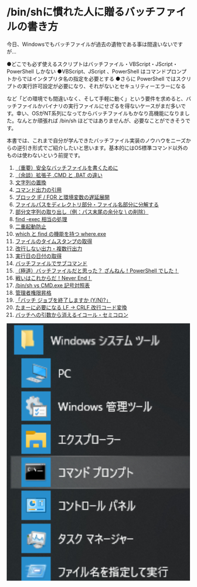 /bin/shに慣れた人に贈るバッチファイルの書き方
==============

今日、Windowsでもバッチファイルが過去の遺物である事は間違いないですが…

●どこでも必ず使えるスクリプトはバッチファイル・VBScript・JScript・PowerShell しかない
●VBScript、JScript 、PowerShell はコマンドプロンプトからではインタプリタ名の指定を必要とする
●さらに PowerShell ではスクリプトの実行許可設定が必要になり、それがないとセキュリティーエラーになる

など「どの環境でも間違いなく、そして手軽に動く」という要件を求めると、バッチファイルかバイナリの実行ファイルにせざるを得ないケースがまだ多いです。幸い、OSがNT系列になってからバッチファイルもかなり高機能になりました。なんとか頑張れば /bin/sh ほどではありませんが、必要なことができそうです。

本書では、これまで自分が学んできたバッチファイル実装のノウハウをニーズからの逆引き形式でご紹介したいと思います。基本的にはOS標準コマンド以外のものは使わないという前提です。

1. [（重要）安全なバッチファイルを書くために](c84cbe23093eee1b5830/0.ce0cbc.md)
2. [（余談）拡張子 .CMD と .BAT の違い](c84cbe23093eee1b5830/1.effa7c.md)
3. [文字列の置換](c84cbe23093eee1b5830/2.3ad07f.md)
4. [コマンド出力の引用](c84cbe23093eee1b5830/3.7c317f.md)
5. [ブロック IF / FOR と環境変数の遅延展開](c84cbe23093eee1b5830/4.2eaf64.md)
6. [ファイルパスをディレクトリ部分・ファイル名部分に分解する](c84cbe23093eee1b5830/5.82fe95.md)
7. [部分文字列の取り出し（例：パス末尾の余分な \ の削除）](c84cbe23093eee1b5830/6.ab34c9.md)
8. [find -exec 相当の処理](c84cbe23093eee1b5830/7.3f7fd4.md)
9. [二重起動防止](c84cbe23093eee1b5830/8.8d8c42.md)
10. [which と find の機能を持つ where.exe](c84cbe23093eee1b5830/9.0bca8b.md)
11. [ファイルのタイムスタンプの取得](c84cbe23093eee1b5830/10.004fee.md)
12. [改行しない出力・複数行出力](c84cbe23093eee1b5830/11.d7b536.md)
13. [実行日の日付の取得](c84cbe23093eee1b5830/12.e77fc6.md)
14. [バッチファイルでサブコマンド](c84cbe23093eee1b5830/13.f5fae9.md)
15. [（極道）バッチファイルだと思った？ ざんねん！PowerShell でした！](c84cbe23093eee1b5830/14.adcc65.md)
16. [戦いはこれからだ！Never End！](c84cbe23093eee1b5830/15.bfdc1f.md)
17. [/bin/sh vs CMD.exe 記号対照表](c84cbe23093eee1b5830/16.ad04cd.md)
18. [管理者権限昇格](c84cbe23093eee1b5830/17.8a78ff.md)
19. [「バッチ ジョブを終了しますか (Y/N)?」](c84cbe23093eee1b5830/18.4f29a0.md)
20. [たまーに必要になる LF → CRLF 改行コード変換](c84cbe23093eee1b5830/19.b85ac6.md)
21. [バッチへの引数から消えるイコール・セミコロン](c84cbe23093eee1b5830/20.parameq.md)

![cover](c84cbe23093eee1b5830/cover.jpg)
